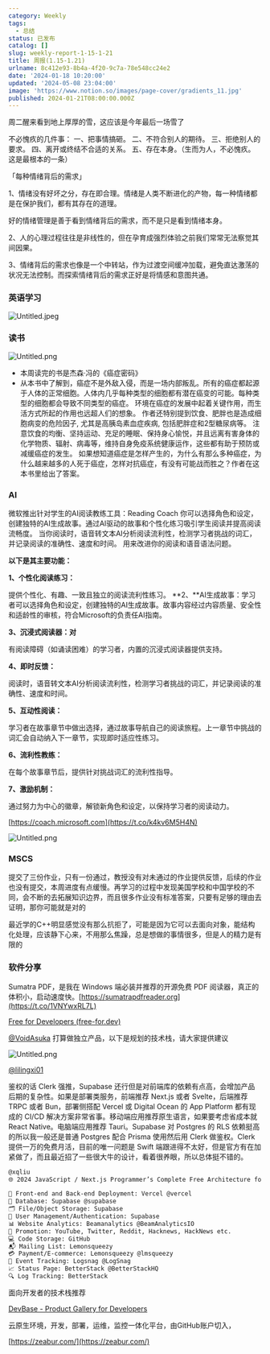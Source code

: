 ```yaml
---
category: Weekly
tags:
  - 总结
status: 已发布
catalog: []
slug: weekly-report-1-15-1-21
title: 周报(1.15-1.21)
urlname: 8c412e93-8b4a-4f20-9c7a-78e548cc24e2
date: '2024-01-18 10:20:00'
updated: '2024-05-08 23:04:00'
image: 'https://www.notion.so/images/page-cover/gradients_11.jpg'
published: 2024-01-21T08:00:00.000Z
---
```


周二醒来看到地上厚厚的雪，这应该是今年最后一场雪了


不必愧疚的几件事：
一、把事情搞砸。
二、不符合别人的期待。
三、拒绝别人的要求。
四、离开或终结不合适的关系。
五、存在本身。（生而为人，不必愧疚。这是最根本的一条）


「每种情绪背后的需求」


1、情绪没有好坏之分，存在即合理。情绪是人类不断进化的产物，每一种情绪都是在保护我们，都有其存在的道理。


好的情绪管理是善于看到情绪背后的需求，而不是只是看到情绪本身。


2、人的心理过程往往是非线性的，但在孕育成强烈体验之前我们常常无法察觉其间因果。


3、情绪背后的需求也像是一个中转站，作为过渡空间缓冲加载，避免直达激荡的状况无法控制。而探索情绪背后的需求正好是将情感和意图共通。


### 英语学习


![Untitled.jpeg](https://prod-files-secure.s3.us-west-2.amazonaws.com/5d24fe63-e567-4804-86f9-9fdc62e13082/faec46dc-9da5-4799-b905-c316418f1168/Untitled.jpeg?X-Amz-Algorithm=AWS4-HMAC-SHA256&X-Amz-Content-Sha256=UNSIGNED-PAYLOAD&X-Amz-Credential=ASIAZI2LB46642EXZ574%2F20250313%2Fus-west-2%2Fs3%2Faws4_request&X-Amz-Date=20250313T213252Z&X-Amz-Expires=3600&X-Amz-Security-Token=IQoJb3JpZ2luX2VjEJX%2F%2F%2F%2F%2F%2F%2F%2F%2F%2FwEaCXVzLXdlc3QtMiJGMEQCICrOiuCRjwki3NQ84fzG9CSb9RfrWoRHtf6RVL9jhW2MAiBVbwjYQ%2FuxQJtDneWNtUPl5pszpmH59QOMUt2GkSiPcCqIBAje%2F%2F%2F%2F%2F%2F%2F%2F%2F%2F8BEAAaDDYzNzQyMzE4MzgwNSIMivJj9rm3bXJuRtZAKtwDl2mL0fQhTP6CZeTUvorWxqzWIc0thz7BccXShY1DqqkxZ366Bsk7rKnasUWS21HwSMEUz7tUo6tVCBbrnoYigrWXyvyl8Xh0ZBfprtI9bVXNYOkLBP8qPdvneK%2BBsB83A4m8xWN5fTVm%2BTd%2FfkPCWCCb3p09Guk25teU2wkpn17mcwkM1sfQg6qcPZzQvcko4I%2B%2F4VVtebUPjyA8NTqLjUqxdrKchYgBGdlgkWYPorpyM7TcRT1bM1SHkU0TmJZKXZd4Stnxc5wTdQ9EuzHi9HqOD0qoaN9DaOxSZ4KuAHb0mEaJm3YZSE3RrITgDrOluIK52SaRY1fpVFkIzK3Owfhk5YZ88ms%2Bdzjo69kgPf12lCnmqVS6xTQVrQX5pVvBxvtUIfJLf7qcHoTEBtiSpll4n%2BTnbb5w79Zlk7ClSeF3YpWQlzyxcwJcTDnKdXjoJ8%2FM6PqCtfGi1pA8y9EpvxXsxt88ciHCSUI79Hqy726fyIpg%2B9DjQ%2B1OUa92crCj4FwY9lNN3Gln1IzFaJLevBRfnnM59YyMkjSNwsnwl7yFHiWmOfR%2FTGQ%2BrsgWTdFFfHTH73dlaWDpehmZ5v7aqSvQ1jDy%2Fz8RuPDQLWIOwIGATBGbQdxS9490lXIwsZPNvgY6pgFQRhiG%2FEvfDptzsZATG4m9TYS8LN1HUOqdZxjRuWWuuJIC51qsP5035SW3Nqbf3dlzaO%2BXrmFoUgSDBgrXADHO6CxdbN73PvOPKwh9yuEUTbUxt8bOTx0tg0BhUqVVERq8626%2B%2BK2sh2AgFp%2B783YNDLoi6Lt%2BZerj%2FHyZunFcSN99W3VTpnBF%2FyQlP15NiBID1UTQt6YFWBN55DST0RzJbLIpW2%2F3&X-Amz-Signature=8e7c6e36fe766a48bbbd65660e54838a43cd98ccb973afb5c043245b968eccb8&X-Amz-SignedHeaders=host&x-id=GetObject)


### 读书


![Untitled.png](https://prod-files-secure.s3.us-west-2.amazonaws.com/5d24fe63-e567-4804-86f9-9fdc62e13082/08aff459-da99-4ed5-87c6-1f4c95b62ac3/Untitled.png?X-Amz-Algorithm=AWS4-HMAC-SHA256&X-Amz-Content-Sha256=UNSIGNED-PAYLOAD&X-Amz-Credential=ASIAZI2LB46642EXZ574%2F20250313%2Fus-west-2%2Fs3%2Faws4_request&X-Amz-Date=20250313T213252Z&X-Amz-Expires=3600&X-Amz-Security-Token=IQoJb3JpZ2luX2VjEJX%2F%2F%2F%2F%2F%2F%2F%2F%2F%2FwEaCXVzLXdlc3QtMiJGMEQCICrOiuCRjwki3NQ84fzG9CSb9RfrWoRHtf6RVL9jhW2MAiBVbwjYQ%2FuxQJtDneWNtUPl5pszpmH59QOMUt2GkSiPcCqIBAje%2F%2F%2F%2F%2F%2F%2F%2F%2F%2F8BEAAaDDYzNzQyMzE4MzgwNSIMivJj9rm3bXJuRtZAKtwDl2mL0fQhTP6CZeTUvorWxqzWIc0thz7BccXShY1DqqkxZ366Bsk7rKnasUWS21HwSMEUz7tUo6tVCBbrnoYigrWXyvyl8Xh0ZBfprtI9bVXNYOkLBP8qPdvneK%2BBsB83A4m8xWN5fTVm%2BTd%2FfkPCWCCb3p09Guk25teU2wkpn17mcwkM1sfQg6qcPZzQvcko4I%2B%2F4VVtebUPjyA8NTqLjUqxdrKchYgBGdlgkWYPorpyM7TcRT1bM1SHkU0TmJZKXZd4Stnxc5wTdQ9EuzHi9HqOD0qoaN9DaOxSZ4KuAHb0mEaJm3YZSE3RrITgDrOluIK52SaRY1fpVFkIzK3Owfhk5YZ88ms%2Bdzjo69kgPf12lCnmqVS6xTQVrQX5pVvBxvtUIfJLf7qcHoTEBtiSpll4n%2BTnbb5w79Zlk7ClSeF3YpWQlzyxcwJcTDnKdXjoJ8%2FM6PqCtfGi1pA8y9EpvxXsxt88ciHCSUI79Hqy726fyIpg%2B9DjQ%2B1OUa92crCj4FwY9lNN3Gln1IzFaJLevBRfnnM59YyMkjSNwsnwl7yFHiWmOfR%2FTGQ%2BrsgWTdFFfHTH73dlaWDpehmZ5v7aqSvQ1jDy%2Fz8RuPDQLWIOwIGATBGbQdxS9490lXIwsZPNvgY6pgFQRhiG%2FEvfDptzsZATG4m9TYS8LN1HUOqdZxjRuWWuuJIC51qsP5035SW3Nqbf3dlzaO%2BXrmFoUgSDBgrXADHO6CxdbN73PvOPKwh9yuEUTbUxt8bOTx0tg0BhUqVVERq8626%2B%2BK2sh2AgFp%2B783YNDLoi6Lt%2BZerj%2FHyZunFcSN99W3VTpnBF%2FyQlP15NiBID1UTQt6YFWBN55DST0RzJbLIpW2%2F3&X-Amz-Signature=f4314b9e1f9cb215707528be45c72b7022c48a1385002ebb0a9f88286e925028&X-Amz-SignedHeaders=host&x-id=GetObject)

- 本周读完的书是杰森·冯的《癌症密码》
- 从本书中了解到，癌症不是外敌入侵，而是一场内部叛乱。所有的癌症都起源于人体的正常细胞。人体内几乎每种类型的细胞都有潜在癌变的可能。每种类型的细胞都会导致不同类型的癌症。
环境在癌症的发展中起着关键作用，而生活方式所起的作用也远超人们的想象。
作者还特别提到饮食、肥胖也是造成细胞病变的危险因子, 尤其是高胰岛素血症疾病, 包括肥胖症和2型糖尿病等。
注意饮食的均衡、坚持运动、充足的睡眠、保持身心愉悦，并且远离有害身体的化学物质、辐射、病毒等，维持自身免疫系统健康运作，这些都有助于预防或减缓癌症的发生。
如果想知道癌症是怎样产生的，为什么有那么多种癌症，为什么越来越多的人死于癌症，怎样对抗癌症，有没有可能战而胜之？作者在这本书里给出了答案。

### AI


微软推出针对学生的AI阅读教练工具：Reading Coach
你可以选择角色和设定，创建独特的AI生成故事。通过AI驱动的故事和个性化练习吸引学生阅读并提高阅读流畅度。
当你阅读时，语音转文本AI分析阅读流利性，检测学习者挑战的词汇，并记录阅读的准确性、速度和时间。
用来改进你的阅读和语音语法问题。


**以下是其主要功能：**


**1、个性化阅读练习：**


提供个性化、有趣、一致且独立的阅读流利性练习。
**2、**AI生成故事：学习者可以选择角色和设定，创建独特的AI生成故事。故事内容经过内容质量、安全性和适龄性的审核，符合Microsoft的负责任AI指南。


**3、沉浸式阅读器：对**


有阅读障碍（如诵读困难）的学习者，内置的沉浸式阅读器提供支持。


**4、即时反馈：**


阅读时，语音转文本AI分析阅读流利性，检测学习者挑战的词汇，并记录阅读的准确性、速度和时间。


**5、互动性阅读：**


学习者在故事章节中做出选择，通过故事导航自己的阅读旅程。上一章节中挑战的词汇会自动纳入下一章节，实现即时适应性练习。


**6、流利性教练：**


在每个故事章节后，提供针对挑战词汇的流利性指导。


**7、激励机制：**


通过努力为中心的徽章，解锁新角色和设定，以保持学习者的阅读动力。


[https://coach.microsoft.com](https://t.co/k4kv6M5H4N)


![Untitled.png](https://prod-files-secure.s3.us-west-2.amazonaws.com/5d24fe63-e567-4804-86f9-9fdc62e13082/8f53d036-0cfc-469d-a837-f15107675ae4/Untitled.png?X-Amz-Algorithm=AWS4-HMAC-SHA256&X-Amz-Content-Sha256=UNSIGNED-PAYLOAD&X-Amz-Credential=ASIAZI2LB46642EXZ574%2F20250313%2Fus-west-2%2Fs3%2Faws4_request&X-Amz-Date=20250313T213252Z&X-Amz-Expires=3600&X-Amz-Security-Token=IQoJb3JpZ2luX2VjEJX%2F%2F%2F%2F%2F%2F%2F%2F%2F%2FwEaCXVzLXdlc3QtMiJGMEQCICrOiuCRjwki3NQ84fzG9CSb9RfrWoRHtf6RVL9jhW2MAiBVbwjYQ%2FuxQJtDneWNtUPl5pszpmH59QOMUt2GkSiPcCqIBAje%2F%2F%2F%2F%2F%2F%2F%2F%2F%2F8BEAAaDDYzNzQyMzE4MzgwNSIMivJj9rm3bXJuRtZAKtwDl2mL0fQhTP6CZeTUvorWxqzWIc0thz7BccXShY1DqqkxZ366Bsk7rKnasUWS21HwSMEUz7tUo6tVCBbrnoYigrWXyvyl8Xh0ZBfprtI9bVXNYOkLBP8qPdvneK%2BBsB83A4m8xWN5fTVm%2BTd%2FfkPCWCCb3p09Guk25teU2wkpn17mcwkM1sfQg6qcPZzQvcko4I%2B%2F4VVtebUPjyA8NTqLjUqxdrKchYgBGdlgkWYPorpyM7TcRT1bM1SHkU0TmJZKXZd4Stnxc5wTdQ9EuzHi9HqOD0qoaN9DaOxSZ4KuAHb0mEaJm3YZSE3RrITgDrOluIK52SaRY1fpVFkIzK3Owfhk5YZ88ms%2Bdzjo69kgPf12lCnmqVS6xTQVrQX5pVvBxvtUIfJLf7qcHoTEBtiSpll4n%2BTnbb5w79Zlk7ClSeF3YpWQlzyxcwJcTDnKdXjoJ8%2FM6PqCtfGi1pA8y9EpvxXsxt88ciHCSUI79Hqy726fyIpg%2B9DjQ%2B1OUa92crCj4FwY9lNN3Gln1IzFaJLevBRfnnM59YyMkjSNwsnwl7yFHiWmOfR%2FTGQ%2BrsgWTdFFfHTH73dlaWDpehmZ5v7aqSvQ1jDy%2Fz8RuPDQLWIOwIGATBGbQdxS9490lXIwsZPNvgY6pgFQRhiG%2FEvfDptzsZATG4m9TYS8LN1HUOqdZxjRuWWuuJIC51qsP5035SW3Nqbf3dlzaO%2BXrmFoUgSDBgrXADHO6CxdbN73PvOPKwh9yuEUTbUxt8bOTx0tg0BhUqVVERq8626%2B%2BK2sh2AgFp%2B783YNDLoi6Lt%2BZerj%2FHyZunFcSN99W3VTpnBF%2FyQlP15NiBID1UTQt6YFWBN55DST0RzJbLIpW2%2F3&X-Amz-Signature=5f249004e272d82e22e865f3def19e1af759232cc46a284022e6dff36ed87392&X-Amz-SignedHeaders=host&x-id=GetObject)


### MSCS


提交了三份作业，只有一份通过，教授没有对未通过的作业提供反馈，后续的作业也没有提交，本周进度有点缓慢。再学习的过程中发现美国学校和中国学校的不同，会不断的去拓展知识边界，而且很多作业没有标准答案，只要有足够的理由去证明，那你可能就是对的


最近学的C++明显感觉没有那么抗拒了，可能是因为它可以去面向对象，能结构化处理，应该静下心来，不用那么焦躁，总是想做的事情很多，但是人的精力是有限的


### 软件分享


Sumatra PDF，是我在 Windows 端必装并推荐的开源免费 PDF 阅读器，真正的体积小，启动速度快。[https://sumatrapdfreader.org](https://t.co/1VNYwxRL7L)


[Free for Developers (free-for.dev)](https://free-for.dev/#/)


[@VoidAsuka](https://twitter.com/VoidAsuka) 打算做独立产品，以下是规划的技术栈，请大家提供建议


![Untitled.png](https://prod-files-secure.s3.us-west-2.amazonaws.com/5d24fe63-e567-4804-86f9-9fdc62e13082/93561a3c-b2bc-4a43-bbc5-67e3f740ed5e/Untitled.png?X-Amz-Algorithm=AWS4-HMAC-SHA256&X-Amz-Content-Sha256=UNSIGNED-PAYLOAD&X-Amz-Credential=ASIAZI2LB46642EXZ574%2F20250313%2Fus-west-2%2Fs3%2Faws4_request&X-Amz-Date=20250313T213252Z&X-Amz-Expires=3600&X-Amz-Security-Token=IQoJb3JpZ2luX2VjEJX%2F%2F%2F%2F%2F%2F%2F%2F%2F%2FwEaCXVzLXdlc3QtMiJGMEQCICrOiuCRjwki3NQ84fzG9CSb9RfrWoRHtf6RVL9jhW2MAiBVbwjYQ%2FuxQJtDneWNtUPl5pszpmH59QOMUt2GkSiPcCqIBAje%2F%2F%2F%2F%2F%2F%2F%2F%2F%2F8BEAAaDDYzNzQyMzE4MzgwNSIMivJj9rm3bXJuRtZAKtwDl2mL0fQhTP6CZeTUvorWxqzWIc0thz7BccXShY1DqqkxZ366Bsk7rKnasUWS21HwSMEUz7tUo6tVCBbrnoYigrWXyvyl8Xh0ZBfprtI9bVXNYOkLBP8qPdvneK%2BBsB83A4m8xWN5fTVm%2BTd%2FfkPCWCCb3p09Guk25teU2wkpn17mcwkM1sfQg6qcPZzQvcko4I%2B%2F4VVtebUPjyA8NTqLjUqxdrKchYgBGdlgkWYPorpyM7TcRT1bM1SHkU0TmJZKXZd4Stnxc5wTdQ9EuzHi9HqOD0qoaN9DaOxSZ4KuAHb0mEaJm3YZSE3RrITgDrOluIK52SaRY1fpVFkIzK3Owfhk5YZ88ms%2Bdzjo69kgPf12lCnmqVS6xTQVrQX5pVvBxvtUIfJLf7qcHoTEBtiSpll4n%2BTnbb5w79Zlk7ClSeF3YpWQlzyxcwJcTDnKdXjoJ8%2FM6PqCtfGi1pA8y9EpvxXsxt88ciHCSUI79Hqy726fyIpg%2B9DjQ%2B1OUa92crCj4FwY9lNN3Gln1IzFaJLevBRfnnM59YyMkjSNwsnwl7yFHiWmOfR%2FTGQ%2BrsgWTdFFfHTH73dlaWDpehmZ5v7aqSvQ1jDy%2Fz8RuPDQLWIOwIGATBGbQdxS9490lXIwsZPNvgY6pgFQRhiG%2FEvfDptzsZATG4m9TYS8LN1HUOqdZxjRuWWuuJIC51qsP5035SW3Nqbf3dlzaO%2BXrmFoUgSDBgrXADHO6CxdbN73PvOPKwh9yuEUTbUxt8bOTx0tg0BhUqVVERq8626%2B%2BK2sh2AgFp%2B783YNDLoi6Lt%2BZerj%2FHyZunFcSN99W3VTpnBF%2FyQlP15NiBID1UTQt6YFWBN55DST0RzJbLIpW2%2F3&X-Amz-Signature=4c9c6f3daa002bce1dde54dc633488ae32d01409e661220f1388d0431d710755&X-Amz-SignedHeaders=host&x-id=GetObject)


[@lilingxi01](https://twitter.com/lilingxi01)


鉴权的话 Clerk 强推，Supabase 还行但是对前端库的依赖有点高，会增加产品后期的复杂性。如果是部署类服务，前端推荐 Next.js 或者 Svelte，后端推荐 TRPC 或者 Bun，部署侧搭配 Vercel 或 Digital Ocean 的 App Platform 都有现成的 CI/CD 解决方案非常省事。移动端应用推荐原生语言，如果要考虑省成本就 React Native。电脑端应用推荐 Tauri。Supabase 对 Postgres 的 RLS 依赖挺高的所以我一般还是普通 Postgres 配合 Prisma 使用然后用 Clerk 做鉴权。Clerk 提供一万的免费月活，目前的唯一问题是 Swift 端跟进得不太好，但是官方有在加紧做了，而且最近招了一些很大牛的设计，看着很养眼，所以总体挺不错的。


```markdown
@xqliu
🌐 2024 JavaScript / Next.js Programmer’s Complete Free Architecture for solo entrepreneur:

🔧 Front-end and Back-end Deployment: Vercel @vercel
💾 Database: Supabase @supabase
🗂️ File/Object Storage: Supabase
👥 User Management/Authentication: Supabase
📊 Website Analytics: Beamanalytics @BeamAnalyticsIO
📣 Promotion: YouTube, Twitter, Reddit, Hacknews, HackNews etc. 
💻 Code Storage: GitHub
📬 Mailing List: Lemonsqueezy
💳 Payment/E-commerce: Lemonsqueezy @lmsqueezy
📌 Event Tracking: Logsnag @LogSnag
📈 Status Page: BetterStack @BetterStackHQ
🔍 Log Tracking: BetterStack
```


面向开发者的技术栈推荐


[DevBase - Product Gallery for Developers](https://devbase.fyi/)


云原生环境，开发，部署，运维，监控一体化平台，由GitHub账户切入，


[https://zeabur.com/](https://zeabur.com/)

